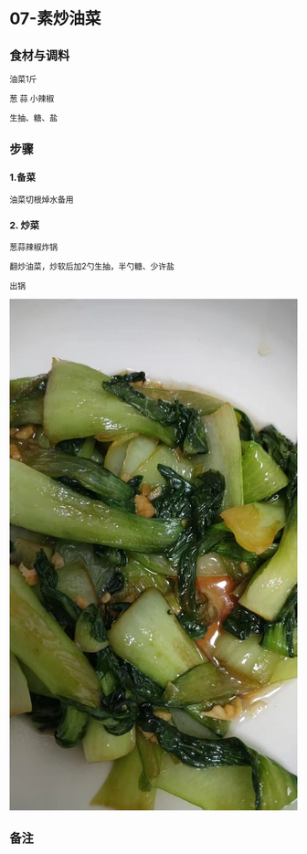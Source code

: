 # 07-素炒油菜

## 食材与调料

油菜1斤

葱 蒜 小辣椒

生抽、糖、盐



## 步骤

### 1.备菜

油菜切根焯水备用



### 2. 炒菜

葱蒜辣椒炸锅

翻炒油菜，炒软后加2勺生抽，半勺糖、少许盐

出锅

![8eb6dce9b9cb09a38330576c2b919b0](assets/8eb6dce9b9cb09a38330576c2b919b0.jpg)





## 备注

